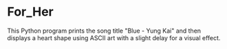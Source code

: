 # For_Her
This Python program prints the song title "Blue - Yung Kai" and then displays a heart shape using ASCII art with a slight delay for a visual effect.
